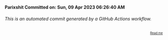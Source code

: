 **Parixshit Committed on: Sun, 09 Apr 2023 06:26:40 AM** <!-- 316469f6-3d88-4cbc-ab81-06ac486777cf -->

###### This is an automated commit generated by a GitHub Actions workflow.

<div align="right"><sub><sup><a href="https://github.com/Parixshit/AutoCommit.git">Read me</a></sup></sub></div>
